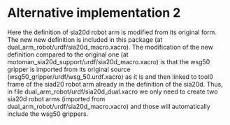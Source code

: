 # Alternative implementation 2

Here the definition of sia20d robot arm is modified from its original form. The new new definition is included in this package (at dual_arm_robot/urdf/sia20d_macro.xacro). The modification of the new definition compared to the original one (at motoman_sia20d_support/urdf/sia20d_macro.xacro) is that the wsg50 gripper is imported from its original source (wsg50_gripper/urdf/wsg_50.urdf.xacro) as it is and then linked to tool0 frame of the siad20 robot arm already in the definition of the sia20d. Thus, in file dual_arm_robot/urdf/sia20d_dual.xacro we only need to create two sia20d robot arms (imported from dual_arm_robot/urdf/sia20d_macro.xacro) and those will automatically include the wsg50 grippers.
